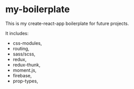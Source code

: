 # my-boilerplate

This is my create-react-app boilerplate for future projects.

It includes:
- css-modules,
- routing,
- sass/scss,
- redux,
- redux-thunk,
- moment.js,
- firebase,
- prop-types,